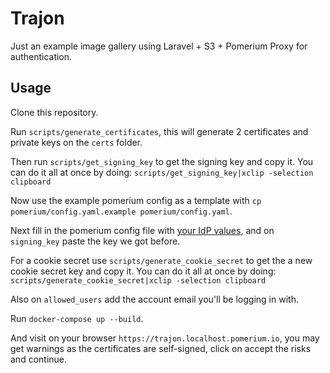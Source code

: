 # Trajon

Just an example image gallery using Laravel + S3 + Pomerium Proxy for authentication.

## Usage
Clone this repository.

Run `scripts/generate_certificates`, this will generate 2 certificates and private keys on the `certs` folder.

Then run `scripts/get_signing_key` to get the signing key and copy it. You can do it all at once by doing:
`scripts/get_signing_key|xclip -selection clipboard`

Now use the example pomerium config as a template with `cp pomerium/config.yaml.example pomerium/config.yaml`.

Next fill in the pomerium config file with [your IdP values](https://www.pomerium.io/docs/identity-providers/), and on `signing_key` paste the key we got before.

For a cookie secret use `scripts/generate_cookie_secret` to get the a new cookie secret key and copy it.
You can do it all at once by doing: `scripts/generate_cookie_secret|xclip -selection clipboard`

Also on `allowed_users` add the account email you'll be logging in with.

Run `docker-compose up --build`.

And visit on your browser `https://trajon.localhost.pomerium.io`, you may get warnings as the certificates are 
self-signed, click on accept the risks and continue.
